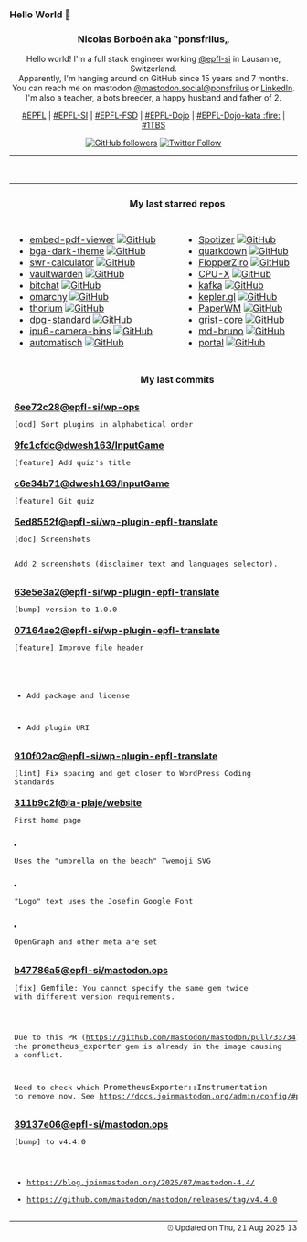 ### Hello World 👋

<p align="center">
  <!-- use https://avatars.githubusercontent.com/u/176002?v=4 for your default github picture 
  <img src="https://raw.githubusercontent.com/ponsfrilus/ponsfrilus/master/img/ponsfrilus.png" title="Nicolas Borboën aka ‟ponsfrilus„" alt="Nicolas Borboën aka ‟ponsfrilus„" /> -->
  <h3 align="center">
    Nicolas Borboën aka ‟ponsfrilus„
  </h3>
  <p align="center">
    Hello world! I'm a full stack engineer working <a href="https://github.com/epfl-si">@epfl-si</a> in Lausanne, Switzerland.
    <br />Apparently, I'm hanging around on GitHub since 15 years and 7 months.
    <br />You can reach me on mastodon <a href="https://mastodon.social/@ponsfrilus" rel="me">@mastodon.social@ponsfrilus</a> or <a href="http://linkedin.com/in/nicolasborboen">LinkedIn</a>.
    <br />I'm also a teacher, a bots breeder, a happy husband and father of 2.
  </p>
  <p align="center">
    <a href="https://www.epfl.ch">#EPFL</a> | 
    <a href="https://github.com/epfl-si/">#EPFL-SI</a> | 
    <a href="https://github.com/epfl-fsd">#EPFL-FSD</a> | 
    <a href="https://github.com/topics/epfl-dojo">#EPFL-Dojo</a> | 
    <a href="https://github.com/topics/epfl-dojo-kata">#EPFL-Dojo-kata :fire:</a> | 
    <a href="https://en.wikipedia.org/wiki/Indentation_style#Variant:_1TBS_(OTBS)">#1TBS</a>
  </p>
  <p align="center">
    <a href="https://github.com/ponsfrilus"><img alt="GitHub followers" src="https://img.shields.io/github/followers/ponsfrilus?label=Follow%20me%20on%20github&style=social"></a>
    <a href="https://twitter.com/ponsfrilus"><img alt="Twitter Follow" src="https://img.shields.io/twitter/follow/ponsfrilus?label=follow%20me%20on%20twitter&style=social"></a>
  </p>
  </p><hr><table align="center">
<tr>
<td colspan="2" align="center"><h4>My last starred repos</h4></td>
</tr>
<tr>
<td valign="top">
<ul>
<li>
<a href="https://github.com/embedpdf/embed-pdf-viewer" title="A PDF viewer that seamlessly integrates with any JavaScript project" target="_blank">embed-pdf-viewer</a>&nbsp;<a href="https://github.com/embedpdf/embed-pdf-viewer" title="A PDF viewer that seamlessly integrates with any JavaScript project" target="_blank"><img src="https://img.shields.io/github/stars/embedpdf/embed-pdf-viewer?style=social" alt="GitHub"></a>
</li>
<li>
<a href="https://github.com/audabas/bga-dark-theme" title="A dark css theme for boardgamearena.com" target="_blank">bga-dark-theme</a>&nbsp;<a href="https://github.com/audabas/bga-dark-theme" title="A dark css theme for boardgamearena.com" target="_blank"><img src="https://img.shields.io/github/stars/audabas/bga-dark-theme?style=social" alt="GitHub"></a>
</li>
<li>
<a href="https://github.com/wichtounet/swr-calculator" title="Safe Withdrawal Rate (SWR) Calculator" target="_blank">swr-calculator</a>&nbsp;<a href="https://github.com/wichtounet/swr-calculator" title="Safe Withdrawal Rate (SWR) Calculator" target="_blank"><img src="https://img.shields.io/github/stars/wichtounet/swr-calculator?style=social" alt="GitHub"></a>
</li>
<li>
<a href="https://github.com/dani-garcia/vaultwarden" title="Unofficial Bitwarden compatible server written in Rust, formerly known as bitwarden_rs" target="_blank">vaultwarden</a>&nbsp;<a href="https://github.com/dani-garcia/vaultwarden" title="Unofficial Bitwarden compatible server written in Rust, formerly known as bitwarden_rs" target="_blank"><img src="https://img.shields.io/github/stars/dani-garcia/vaultwarden?style=social" alt="GitHub"></a>
</li>
<li>
<a href="https://github.com/permissionlesstech/bitchat" title="bluetooth mesh chat, IRC vibes" target="_blank">bitchat</a>&nbsp;<a href="https://github.com/permissionlesstech/bitchat" title="bluetooth mesh chat, IRC vibes" target="_blank"><img src="https://img.shields.io/github/stars/permissionlesstech/bitchat?style=social" alt="GitHub"></a>
</li>
<li>
<a href="https://github.com/basecamp/omarchy" title="Opinionated Arch/Hyprland Setup" target="_blank">omarchy</a>&nbsp;<a href="https://github.com/basecamp/omarchy" title="Opinionated Arch/Hyprland Setup" target="_blank"><img src="https://img.shields.io/github/stars/basecamp/omarchy?style=social" alt="GitHub"></a>
</li>
<li>
<a href="https://github.com/Alex313031/thorium" title="Chromium fork named after radioactive element No. 90. Windows and MacOS/Raspi/Android/Special builds are in different repositories, links are towards the top of the README.md." target="_blank">thorium</a>&nbsp;<a href="https://github.com/Alex313031/thorium" title="Chromium fork named after radioactive element No. 90. Windows and MacOS/Raspi/Android/Special builds are in different repositories, links are towards the top of the README.md." target="_blank"><img src="https://img.shields.io/github/stars/Alex313031/thorium?style=social" alt="GitHub"></a>
</li>
<li>
<a href="https://github.com/DPGAlliance/dpg-standard" title="Digital Public Goods Standard" target="_blank">dpg-standard</a>&nbsp;<a href="https://github.com/DPGAlliance/dpg-standard" title="Digital Public Goods Standard" target="_blank"><img src="https://img.shields.io/github/stars/DPGAlliance/dpg-standard?style=social" alt="GitHub"></a>
</li>
<li>
<a href="https://github.com/intel/ipu6-camera-bins" title="null" target="_blank">ipu6-camera-bins</a>&nbsp;<a href="https://github.com/intel/ipu6-camera-bins" title="null" target="_blank"><img src="https://img.shields.io/github/stars/intel/ipu6-camera-bins?style=social" alt="GitHub"></a>
</li>
<li>
<a href="https://github.com/automatisch/automatisch" title="The open source Zapier alternative. Build workflow automation without spending time and money." target="_blank">automatisch</a>&nbsp;<a href="https://github.com/automatisch/automatisch" title="The open source Zapier alternative. Build workflow automation without spending time and money." target="_blank"><img src="https://img.shields.io/github/stars/automatisch/automatisch?style=social" alt="GitHub"></a>
</li>
</ul>
<img width="450" height="1" /></td>
<td valign="top">
<ul>
<li>
<a href="https://github.com/afkarxyz/Spotizer" title="Spotizer allows you to download Spotify tracks, albums, and playlists from Deezer using ISRC matching, which is very accurate." target="_blank">Spotizer</a>&nbsp;<a href="https://github.com/afkarxyz/Spotizer" title="Spotizer allows you to download Spotify tracks, albums, and playlists from Deezer using ISRC matching, which is very accurate." target="_blank"><img src="https://img.shields.io/github/stars/afkarxyz/Spotizer?style=social" alt="GitHub"></a>
</li>
<li>
<a href="https://github.com/iamgio/quarkdown" title="🪐 Markdown with superpowers — from ideas to papers, presentations and books." target="_blank">quarkdown</a>&nbsp;<a href="https://github.com/iamgio/quarkdown" title="🪐 Markdown with superpowers — from ideas to papers, presentations and books." target="_blank"><img src="https://img.shields.io/github/stars/iamgio/quarkdown?style=social" alt="GitHub"></a>
</li>
<li>
<a href="https://github.com/lraton/FlopperZiro" title="A Flipper Zero clone, but cheapest, DIY and simply Open Source, made with Arduino IDE" target="_blank">FlopperZiro</a>&nbsp;<a href="https://github.com/lraton/FlopperZiro" title="A Flipper Zero clone, but cheapest, DIY and simply Open Source, made with Arduino IDE" target="_blank"><img src="https://img.shields.io/github/stars/lraton/FlopperZiro?style=social" alt="GitHub"></a>
</li>
<li>
<a href="https://github.com/TheTumultuousUnicornOfDarkness/CPU-X" title="CPU-X is a Free software that gathers information on CPU, motherboard and more" target="_blank">CPU-X</a>&nbsp;<a href="https://github.com/TheTumultuousUnicornOfDarkness/CPU-X" title="CPU-X is a Free software that gathers information on CPU, motherboard and more" target="_blank"><img src="https://img.shields.io/github/stars/TheTumultuousUnicornOfDarkness/CPU-X?style=social" alt="GitHub"></a>
</li>
<li>
<a href="https://github.com/apache/kafka" title="Mirror of Apache Kafka" target="_blank">kafka</a>&nbsp;<a href="https://github.com/apache/kafka" title="Mirror of Apache Kafka" target="_blank"><img src="https://img.shields.io/github/stars/apache/kafka?style=social" alt="GitHub"></a>
</li>
<li>
<a href="https://github.com/keplergl/kepler.gl" title="Kepler.gl is a powerful open source geospatial analysis tool for large-scale data sets." target="_blank">kepler.gl</a>&nbsp;<a href="https://github.com/keplergl/kepler.gl" title="Kepler.gl is a powerful open source geospatial analysis tool for large-scale data sets." target="_blank"><img src="https://img.shields.io/github/stars/keplergl/kepler.gl?style=social" alt="GitHub"></a>
</li>
<li>
<a href="https://github.com/paperwm/PaperWM" title="Tiled scrollable window management for GNOME Shell" target="_blank">PaperWM</a>&nbsp;<a href="https://github.com/paperwm/PaperWM" title="Tiled scrollable window management for GNOME Shell" target="_blank"><img src="https://img.shields.io/github/stars/paperwm/PaperWM?style=social" alt="GitHub"></a>
</li>
<li>
<a href="https://github.com/gristlabs/grist-core" title="Grist is the evolution of spreadsheets." target="_blank">grist-core</a>&nbsp;<a href="https://github.com/gristlabs/grist-core" title="Grist is the evolution of spreadsheets." target="_blank"><img src="https://img.shields.io/github/stars/gristlabs/grist-core?style=social" alt="GitHub"></a>
</li>
<li>
<a href="https://github.com/epfl-si/md-bruno" title="Collection d'appels vers les APIs de l'équipe MD" target="_blank">md-bruno</a>&nbsp;<a href="https://github.com/epfl-si/md-bruno" title="Collection d'appels vers les APIs de l'équipe MD" target="_blank"><img src="https://img.shields.io/github/stars/epfl-si/md-bruno?style=social" alt="GitHub"></a>
</li>
<li>
<a href="https://github.com/kooked-ch/portal" title="null" target="_blank">portal</a>&nbsp;<a href="https://github.com/kooked-ch/portal" title="null" target="_blank"><img src="https://img.shields.io/github/stars/kooked-ch/portal?style=social" alt="GitHub"></a>
</li>
</ul>
<img width="450" height="1" /></td>
</tr>
<tr>
<td colspan="2" align="center"><h4>My last commits</h4></td>
</tr>
<tr>
        <td colspan="2">
          <div><strong><a href="https://api.github.com/repos/epfl-si/wp-ops/commits/6ee72c2845c514465ac119bb7a2d3b37c5788a57" title="2025-08-21T11:52:06.000+02:00" target="_blank">6ee72c28</a><a href="https://github.com/epfl-si">@epfl-si</a><a href="https://github.com/epfl-si/wp-ops" title="DevOps infrastructure for the WordPress-at-EFPL project">/wp-ops</a></strong></div>
          <pre>[ocd] Sort plugins in alphabetical order</pre>
        </td>
        </tr><tr>
        <td colspan="2">
          <div><strong><a href="https://api.github.com/repos/dwesh163/InputGame/commits/9fc1cfdcbfc39bc5323aa38ddd383ca511a3fe5d" title="2025-08-19T11:36:12.000+02:00" target="_blank">9fc1cfdc</a><a href="https://github.com/dwesh163">@dwesh163</a><a href="https://github.com/dwesh163/InputGame" title="null">/InputGame</a></strong></div>
          <pre>[feature] Add quiz's title</pre>
        </td>
        </tr><tr>
        <td colspan="2">
          <div><strong><a href="https://api.github.com/repos/dwesh163/InputGame/commits/c6e34b716f3797bb94f6bee74440d3eca78e119a" title="2025-08-19T11:26:30.000+02:00" target="_blank">c6e34b71</a><a href="https://github.com/dwesh163">@dwesh163</a><a href="https://github.com/dwesh163/InputGame" title="null">/InputGame</a></strong></div>
          <pre>[feature] Git quiz</pre>
        </td>
        </tr><tr>
        <td colspan="2">
          <div><strong><a href="https://api.github.com/repos/epfl-si/wp-plugin-epfl-translate/commits/5ed8552fc7a39c874ba635ee678387ff5001d369" title="2025-08-07T11:21:03.000+02:00" target="_blank">5ed8552f</a><a href="https://github.com/epfl-si">@epfl-si</a><a href="https://github.com/epfl-si/wp-plugin-epfl-translate" title="Simple WordPress plugin to translate page with Google Translate">/wp-plugin-epfl-translate</a></strong></div>
          <pre>[doc] Screenshots

Add 2 screenshots (disclaimer text and languages selector).</pre>
        </td>
        </tr><tr>
        <td colspan="2">
          <div><strong><a href="https://api.github.com/repos/epfl-si/wp-plugin-epfl-translate/commits/63e5e3a24632a91201210543c80cb89b47547e19" title="2025-08-06T11:25:32.000+02:00" target="_blank">63e5e3a2</a><a href="https://github.com/epfl-si">@epfl-si</a><a href="https://github.com/epfl-si/wp-plugin-epfl-translate" title="Simple WordPress plugin to translate page with Google Translate">/wp-plugin-epfl-translate</a></strong></div>
          <pre>[bump] version to 1.0.0</pre>
        </td>
        </tr><tr>
        <td colspan="2">
          <div><strong><a href="https://api.github.com/repos/epfl-si/wp-plugin-epfl-translate/commits/07164ae2057ce8f05e5ec71c3e2fba40593a5b20" title="2025-08-06T10:34:58.000+02:00" target="_blank">07164ae2</a><a href="https://github.com/epfl-si">@epfl-si</a><a href="https://github.com/epfl-si/wp-plugin-epfl-translate" title="Simple WordPress plugin to translate page with Google Translate">/wp-plugin-epfl-translate</a></strong></div>
          <pre>[feature] Improve file header

- Add package and license
- Add plugin URI</pre>
        </td>
        </tr><tr>
        <td colspan="2">
          <div><strong><a href="https://api.github.com/repos/epfl-si/wp-plugin-epfl-translate/commits/910f02acd408ebb94f3837c6cd59741409db91d1" title="2025-08-06T10:34:19.000+02:00" target="_blank">910f02ac</a><a href="https://github.com/epfl-si">@epfl-si</a><a href="https://github.com/epfl-si/wp-plugin-epfl-translate" title="Simple WordPress plugin to translate page with Google Translate">/wp-plugin-epfl-translate</a></strong></div>
          <pre>[lint] Fix spacing and get closer to WordPress Coding Standards</pre>
        </td>
        </tr><tr>
        <td colspan="2">
          <div><strong><a href="https://api.github.com/repos/la-plaje/website/commits/311b9c2fcaacc692c89236c8215b17ba531e0c5c" title="2025-07-30T18:43:11.000+02:00" target="_blank">311b9c2f</a><a href="https://github.com/la-plaje">@la-plaje</a><a href="https://github.com/la-plaje/website" title="null">/website</a></strong></div>
          <pre>First home page

- Uses the "umbrella on the beach" Twemoji SVG
- "Logo" text uses the Josefin Google Font
- OpenGraph and other meta are set</pre>
        </td>
        </tr><tr>
        <td colspan="2">
          <div><strong><a href="https://api.github.com/repos/epfl-si/mastodon.ops/commits/b47786a53dd9f69bfc50454690b6614b329412c2" title="2025-07-08T20:18:29.000+02:00" target="_blank">b47786a5</a><a href="https://github.com/epfl-si">@epfl-si</a><a href="https://github.com/epfl-si/mastodon.ops" title="Mastodon server of EPFL">/mastodon.ops</a></strong></div>
          <pre>[fix] `Gemfile`: You cannot specify the same gem twice with different version requirements.

Due to this PR (https://github.com/mastodon/mastodon/pull/33734), the 
`prometheus_exporter` gem is already in the image causing a conflict.

Need to check which `PrometheusExporter::Instrumentation` to remove now. 
See https://docs.joinmastodon.org/admin/config/#prometheus</pre>
        </td>
        </tr><tr>
        <td colspan="2">
          <div><strong><a href="https://api.github.com/repos/epfl-si/mastodon.ops/commits/39137e06ba8d0365224747ba9ad0b37cedc4190c" title="2025-07-08T19:54:09.000+02:00" target="_blank">39137e06</a><a href="https://github.com/epfl-si">@epfl-si</a><a href="https://github.com/epfl-si/mastodon.ops" title="Mastodon server of EPFL">/mastodon.ops</a></strong></div>
          <pre>[bump] to v4.4.0

- https://blog.joinmastodon.org/2025/07/mastodon-4.4/
- https://github.com/mastodon/mastodon/releases/tag/v4.4.0</pre>
        </td>
        </tr><tfoot>
<tr>
<td colspan="2" align="right">
<img width="900" height="1" />
<small>⏰ Updated on Thu, 21 Aug 2025 13:49:36 GMT</small>
</td>
</tr>
</tfoot>
<br />
</table>
